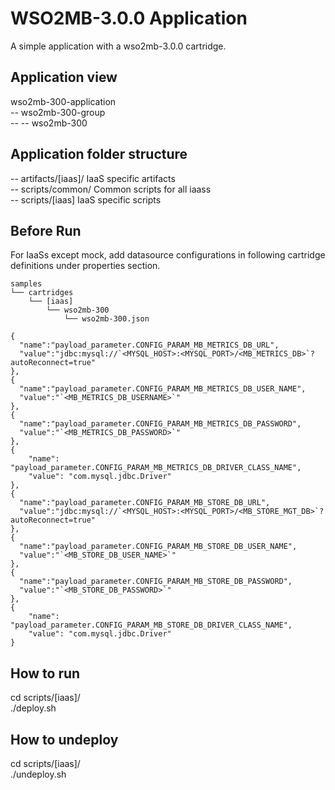 WSO2MB-3.0.0 Application
=========================
A simple application with a wso2mb-3.0.0 cartridge.

Application view
----------------
wso2mb-300-application     <br />
-- wso2mb-300-group        <br />
-- -- wso2mb-300           <br />

Application folder structure
----------------------------
-- artifacts/[iaas]/ IaaS specific artifacts        <br />
-- scripts/common/ Common scripts for all iaass     <br />
-- scripts/[iaas] IaaS specific scripts             <br />

Before Run
----------
For IaaSs except mock, add datasource configurations in following cartridge definitions under properties section.
```
samples
└── cartridges
    └── [iaas]
        └── wso2mb-300
            └── wso2mb-300.json
```
```
{
  "name":"payload_parameter.CONFIG_PARAM_MB_METRICS_DB_URL",
  "value":"jdbc:mysql://`<MYSQL_HOST>:<MYSQL_PORT>/<MB_METRICS_DB>`?autoReconnect=true"
},
{
  "name":"payload_parameter.CONFIG_PARAM_MB_METRICS_DB_USER_NAME",
  "value":"`<MB_METRICS_DB_USERNAME>`"
},
{
  "name":"payload_parameter.CONFIG_PARAM_MB_METRICS_DB_PASSWORD",
  "value":"`<MB_METRICS_DB_PASSWORD>`"
},
{
    "name": "payload_parameter.CONFIG_PARAM_MB_METRICS_DB_DRIVER_CLASS_NAME",
    "value": "com.mysql.jdbc.Driver"
},
{
  "name":"payload_parameter.CONFIG_PARAM_MB_STORE_DB_URL",
  "value":"jdbc:mysql://`<MYSQL_HOST>:<MYSQL_PORT>/<MB_STORE_MGT_DB>`?autoReconnect=true"
},
{
  "name":"payload_parameter.CONFIG_PARAM_MB_STORE_DB_USER_NAME",
  "value":"`<MB_STORE_DB_USER_NAME>`"
},
{
  "name":"payload_parameter.CONFIG_PARAM_MB_STORE_DB_PASSWORD",
  "value":"`<MB_STORE_DB_PASSWORD>`"
},
{
    "name": "payload_parameter.CONFIG_PARAM_MB_STORE_DB_DRIVER_CLASS_NAME",
    "value": "com.mysql.jdbc.Driver"
}
```

How to run
----------
cd scripts/[iaas]/          <br />
./deploy.sh                 <br />

How to undeploy
---------------
cd scripts/[iaas]/          <br />
./undeploy.sh               <br />